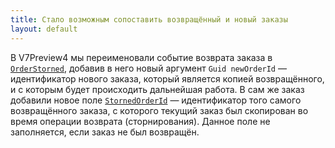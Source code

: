 ```yaml
---
title: Стало возможным сопоставить возвращённый и новый заказы
layout: default
---
```


В V7Preview4 мы переименовали событие возврата заказа в 
[`OrderStorned`](https://iiko.github.io/front.api.sdk/v7/html/P_Resto_Front_Api_INotificationService_OrderStorned.htm), 
добавив в него новый аргумент `Guid newOrderId` — 
идентификатор нового заказа, который является копией возвращённого, и с которым будет происходить дальнейшая работа. 
В сам же заказ добавили новое поле 
[`StornedOrderId`](https://iiko.github.io/front.api.sdk/v7/html/P_Resto_Front_Api_Data_Orders_IOrder_StornedOrderId.htm) — 
идентификатор того самого возвращённого заказа, с которого текущий заказ был скопирован во время операции возврата (сторнирования). 
Данное поле не заполняется, если заказ не был возвращён.
